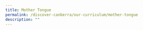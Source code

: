 ```yaml
---
title: Mother Tongue
permalink: /discover-canberra/our-curriculum/mother-tongue
description: ""
---
```

